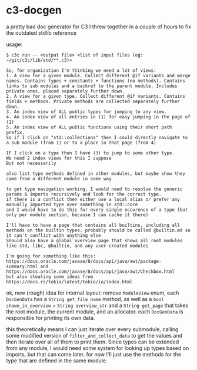 # c3-docgen
a pretty bad doc generator for C3 I threw together in a couple of hours to fix the outdated stdlib reference

usage:
```console
$ c3c run -- <output file> <list of input files (eg: ~/git/c3c/lib/std/**.c3)>
```

```
So, for organization I'm thinking we need a lot of views:
1. A view for a given module. Collect different @if variants and merge names. Contains types + constants + functions (no methods). Contains links to sub modules and a backref to the parent module. Includes private ones, placed separately further down.
2. A view for a given type. Collect different @if variants. Contains fields + methods. Private methods are collected separately further down.
3. An index view of ALL public types for jumping to any view.
4. An index view of all entries in (1) for easy jumping in the page of (1)
5. An index view of ALL public functions using their short path prefix.
So if I click on "std::collections" then I could directly navigate to a sub module (from 1) or to a place in that page (from 4)

IF I click on a type then I have (3) to jump to some other type.
We need 2 index views for this I suppose
But not necessarily
```

```
also list type methods defined in other modules, but maybe show they came from a different module in some way

to get type navigation working, I would need to resolve the generic params & imports recursively and look for the correct type.
if there is a conflict then either use a local alias or prefer any manually imported type over something in std::core
and I would have to do this for every single occurence of a type (but only per module section, because I can cache it there)

I'll have to have a page that contains all builtins, including all methods on the builtin types. probably should be called @builtin.md so it can't conflict with anything else
Should also have a global overview page that shows all root modules like std, libc, @builtin, and any user-created modules
```

```
I'm going for something like this: https://docs.oracle.com/javase/8/docs/api/java/awt/package-summary.html and https://docs.oracle.com/javase/8/docs/api/java/awt/Checkbox.html
but also stealing some ideas from https://docs.rs/tokio/latest/tokio/io/index.html
```


ok, new (rough) idea for internal layout:
remove `ModuleView` enum, each `DocGenData` has a `String get_file_name` method, as well as a `bool shown_in_overview` + `String overview_str` and a `String get_page` that takes the root module, the current module, and an allocator.
each `DocGenData` is responsible for printing its own data.

this theoretically means I can just iterate over every submodule, calling some modified version of `filter_and_collect_data` to get the values and then iterate over all of them to print them.
Since types can be extended from any module, I would need some system for looking up types based on imports, but that can come later. for now I'll just use the methods for the type that are defined in the same module.
